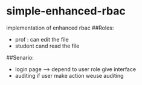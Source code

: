 # simple-enhanced-rbac
implementation of enhanced rbac
##Roles:
  - prof : can edit the file
  - student cand read the file

##Senario:
 - login page --> depend to user role give interface 
 - auditing if user make action weuse auditing
